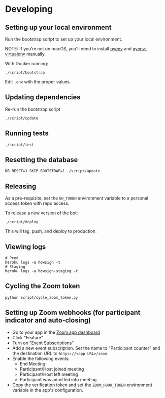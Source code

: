 # Developing

## Setting up your local environment

Run the bootstrap script to set up your local environment.

NOTE: If you're not on macOS, you'll need to install [pyenv](https://github.com/pyenv/pyenv) and [pyenv-virtualenv](https://github.com/pyenv/pyenv-virtualenv) manually.

With Docker running:

```
./script/bootstrap
```

Edit `.env` with the proper values.

## Updating dependencies

Re-run the bootstrap script

```
./script/update
```

## Running tests

```
./script/test
```

## Resetting the database

```
DB_RESET=1 SKIP_BOOTSTRAP=1 ./script/update
```

## Releasing

As a pre-requisite, set the `GH_TOKEN` environment variable to a personal access token with repo access.

To release a new version of the bot:

```
./script/deploy
```

This will tag, push, and deploy to production.

## Viewing logs

```
# Prod
heroku logs -a howsign -t
# Staging
heroku logs -a howsign-staging -t
```

## Cycling the Zoom token

```
python script/cycle_zoom_token.py
```

## Setting up Zoom webhooks (for participant indicator and auto-closing)

- Go to your app in the [Zoom app dashboard](https://marketplace.zoom.us/user/build)
- Click "Feature"
- Turn on "Event Subscriptions"
- Add a new event subscription. Set the name to "Participant counter" and the destination URL to `https://<app URL>/zoom`
- Enable the following events:
  - End Meeting
  - Participant/Host joined meeting
  - Participant/Host left meeting
  - Participant was admitted into meeting
- Copy the verification token and set the `ZOOM_HOOK_TOKEN` environment variable in the app's configuration.
